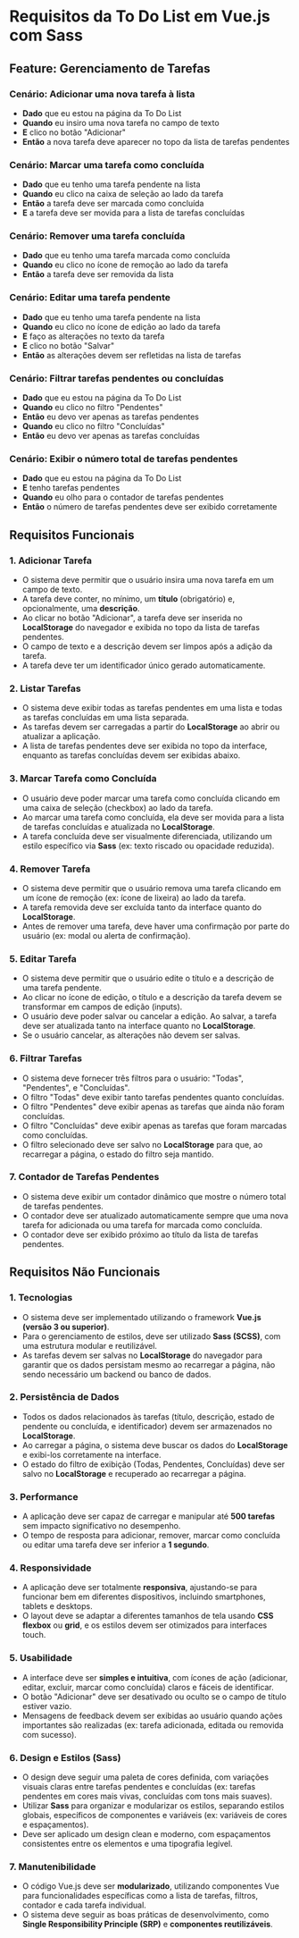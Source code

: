 # Requisitos da To Do List em Vue.js com Sass

## Feature: Gerenciamento de Tarefas

### Cenário: Adicionar uma nova tarefa à lista
- **Dado** que eu estou na página da To Do List
- **Quando** eu insiro uma nova tarefa no campo de texto
- **E** clico no botão "Adicionar"
- **Então** a nova tarefa deve aparecer no topo da lista de tarefas pendentes

### Cenário: Marcar uma tarefa como concluída
- **Dado** que eu tenho uma tarefa pendente na lista
- **Quando** eu clico na caixa de seleção ao lado da tarefa
- **Então** a tarefa deve ser marcada como concluída
- **E** a tarefa deve ser movida para a lista de tarefas concluídas

### Cenário: Remover uma tarefa concluída
- **Dado** que eu tenho uma tarefa marcada como concluída
- **Quando** eu clico no ícone de remoção ao lado da tarefa
- **Então** a tarefa deve ser removida da lista

### Cenário: Editar uma tarefa pendente
- **Dado** que eu tenho uma tarefa pendente na lista
- **Quando** eu clico no ícone de edição ao lado da tarefa
- **E** faço as alterações no texto da tarefa
- **E** clico no botão "Salvar"
- **Então** as alterações devem ser refletidas na lista de tarefas

### Cenário: Filtrar tarefas pendentes ou concluídas
- **Dado** que eu estou na página da To Do List
- **Quando** eu clico no filtro "Pendentes"
- **Então** eu devo ver apenas as tarefas pendentes
- **Quando** eu clico no filtro "Concluídas"
- **Então** eu devo ver apenas as tarefas concluídas

### Cenário: Exibir o número total de tarefas pendentes
- **Dado** que eu estou na página da To Do List
- **E** tenho tarefas pendentes
- **Quando** eu olho para o contador de tarefas pendentes
- **Então** o número de tarefas pendentes deve ser exibido corretamente

## Requisitos Funcionais

### 1. Adicionar Tarefa
- O sistema deve permitir que o usuário insira uma nova tarefa em um campo de texto.
- A tarefa deve conter, no mínimo, um **título** (obrigatório) e, opcionalmente, uma **descrição**.
- Ao clicar no botão "Adicionar", a tarefa deve ser inserida no **LocalStorage** do navegador e exibida no topo da lista de tarefas pendentes.
- O campo de texto e a descrição devem ser limpos após a adição da tarefa.
- A tarefa deve ter um identificador único gerado automaticamente.

### 2. Listar Tarefas
- O sistema deve exibir todas as tarefas pendentes em uma lista e todas as tarefas concluídas em uma lista separada.
- As tarefas devem ser carregadas a partir do **LocalStorage** ao abrir ou atualizar a aplicação.
- A lista de tarefas pendentes deve ser exibida no topo da interface, enquanto as tarefas concluídas devem ser exibidas abaixo.

### 3. Marcar Tarefa como Concluída
- O usuário deve poder marcar uma tarefa como concluída clicando em uma caixa de seleção (checkbox) ao lado da tarefa.
- Ao marcar uma tarefa como concluída, ela deve ser movida para a lista de tarefas concluídas e atualizada no **LocalStorage**.
- A tarefa concluída deve ser visualmente diferenciada, utilizando um estilo específico via **Sass** (ex: texto riscado ou opacidade reduzida).

### 4. Remover Tarefa
- O sistema deve permitir que o usuário remova uma tarefa clicando em um ícone de remoção (ex: ícone de lixeira) ao lado da tarefa.
- A tarefa removida deve ser excluída tanto da interface quanto do **LocalStorage**.
- Antes de remover uma tarefa, deve haver uma confirmação por parte do usuário (ex: modal ou alerta de confirmação).

### 5. Editar Tarefa
- O sistema deve permitir que o usuário edite o título e a descrição de uma tarefa pendente.
- Ao clicar no ícone de edição, o título e a descrição da tarefa devem se transformar em campos de edição (inputs).
- O usuário deve poder salvar ou cancelar a edição. Ao salvar, a tarefa deve ser atualizada tanto na interface quanto no **LocalStorage**.
- Se o usuário cancelar, as alterações não devem ser salvas.

### 6. Filtrar Tarefas
- O sistema deve fornecer três filtros para o usuário: "Todas", "Pendentes", e "Concluídas".
- O filtro "Todas" deve exibir tanto tarefas pendentes quanto concluídas.
- O filtro "Pendentes" deve exibir apenas as tarefas que ainda não foram concluídas.
- O filtro "Concluídas" deve exibir apenas as tarefas que foram marcadas como concluídas.
- O filtro selecionado deve ser salvo no **LocalStorage** para que, ao recarregar a página, o estado do filtro seja mantido.

### 7. Contador de Tarefas Pendentes
- O sistema deve exibir um contador dinâmico que mostre o número total de tarefas pendentes.
- O contador deve ser atualizado automaticamente sempre que uma nova tarefa for adicionada ou uma tarefa for marcada como concluída.
- O contador deve ser exibido próximo ao título da lista de tarefas pendentes.

## Requisitos Não Funcionais

### 1. Tecnologias
- O sistema deve ser implementado utilizando o framework **Vue.js (versão 3 ou superior)**.
- Para o gerenciamento de estilos, deve ser utilizado **Sass (SCSS)**, com uma estrutura modular e reutilizável.
- As tarefas devem ser salvas no **LocalStorage** do navegador para garantir que os dados persistam mesmo ao recarregar a página, não sendo necessário um backend ou banco de dados.

### 2. Persistência de Dados
- Todos os dados relacionados às tarefas (título, descrição, estado de pendente ou concluída, e identificador) devem ser armazenados no **LocalStorage**.
- Ao carregar a página, o sistema deve buscar os dados do **LocalStorage** e exibi-los corretamente na interface.
- O estado do filtro de exibição (Todas, Pendentes, Concluídas) deve ser salvo no **LocalStorage** e recuperado ao recarregar a página.

### 3. Performance
- A aplicação deve ser capaz de carregar e manipular até **500 tarefas** sem impacto significativo no desempenho.
- O tempo de resposta para adicionar, remover, marcar como concluída ou editar uma tarefa deve ser inferior a **1 segundo**.

### 4. Responsividade
- A aplicação deve ser totalmente **responsiva**, ajustando-se para funcionar bem em diferentes dispositivos, incluindo smartphones, tablets e desktops.
- O layout deve se adaptar a diferentes tamanhos de tela usando **CSS flexbox** ou **grid**, e os estilos devem ser otimizados para interfaces touch.

### 5. Usabilidade
- A interface deve ser **simples e intuitiva**, com ícones de ação (adicionar, editar, excluir, marcar como concluída) claros e fáceis de identificar.
- O botão "Adicionar" deve ser desativado ou oculto se o campo de título estiver vazio.
- Mensagens de feedback devem ser exibidas ao usuário quando ações importantes são realizadas (ex: tarefa adicionada, editada ou removida com sucesso).

### 6. Design e Estilos (Sass)
- O design deve seguir uma paleta de cores definida, com variações visuais claras entre tarefas pendentes e concluídas (ex: tarefas pendentes em cores mais vivas, concluídas com tons mais suaves).
- Utilizar **Sass** para organizar e modularizar os estilos, separando estilos globais, específicos de componentes e variáveis (ex: variáveis de cores e espaçamentos).
- Deve ser aplicado um design clean e moderno, com espaçamentos consistentes entre os elementos e uma tipografia legível.

### 7. Manutenibilidade
- O código Vue.js deve ser **modularizado**, utilizando componentes Vue para funcionalidades específicas como a lista de tarefas, filtros, contador e cada tarefa individual.
- O sistema deve seguir as boas práticas de desenvolvimento, como **Single Responsibility Principle (SRP)** e **componentes reutilizáveis**.
